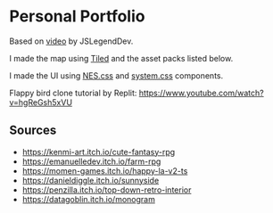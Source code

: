 # Personal Portfolio

Based on [video](https://www.youtube.com/watch?v=wy_fSStEgMs) by JSLegendDev.

I made the map using [Tiled](https://thorbjorn.itch.io/tiled) and the asset packs listed below.

I made the UI using [NES.css](https://github.com/nostalgic-css/NES.css) and [system.css](https://github.com/sakofchit/system.css) components.

Flappy bird clone tutorial by Replit: <https://www.youtube.com/watch?v=hgReGsh5xVU>

## Sources

- <https://kenmi-art.itch.io/cute-fantasy-rpg>
- <https://emanuelledev.itch.io/farm-rpg>
- <https://momen-games.itch.io/happy-la-v2-ts>
- <https://danieldiggle.itch.io/sunnyside>
- <https://penzilla.itch.io/top-down-retro-interior>
- <https://datagoblin.itch.io/monogram>
